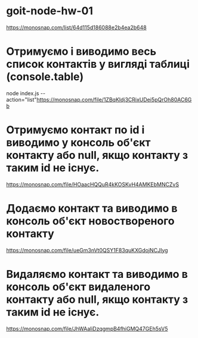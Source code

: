 # goit-node-hw-01
https://monosnap.com/list/64d115d186088e2b4ea2b648
# Отримуємо і виводимо весь список контактів у вигляді таблиці (console.table)
node index.js --action="list"https://monosnap.com/file/1ZBqKldj3CRixUDei5pQrOh80AC6Gb
# Отримуємо контакт по id і виводимо у консоль об'єкт контакту або null, якщо контакту з таким id не існує.
https://monosnap.com/file/HOaacHQQuR4kKOSKvH4AMKEbMNCZvS
# Додаємо контакт та виводимо в консоль об'єкт новоствореного контакту
https://monosnap.com/file/ueGm3nVt0QSY1F83quKXGdojNCJIyg
# Видаляємо контакт та виводимо в консоль об'єкт видаленого контакту або null, якщо контакту з таким id не існує.
https://monosnap.com/file/JhWAaliDzqgmpB4fhiGMQ47GEh5sV5